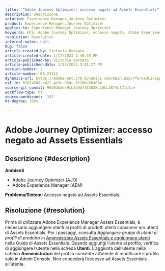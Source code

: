 ```yaml
---
title: '“Adobe Journey Optimizer: accesso negato ad Assets Essentials”'
description: Descrizione
solution: Experience Manager,Journey Optimizer
product: Experience Manager,Journey Optimizer
applies-to: Experience Manager,Journey Optimizer
keywords: KCS, Adobe Journey Optimizer, accesso negato, Adobe Experience Manager, AEM, AJO, Assets Essentials, risoluzione dei problemi
resolution: Resolution
internal-notes: null
bug: false
article-created-by: Victoria Barnato
article-created-date: 1/17/2023 3:40:49 PM
article-published-by: Victoria Barnato
article-published-date: 1/17/2023 3:41:27 PM
version-number: 2
article-number: KA-21212
dynamics-url: https://adobe-ent.crm.dynamics.com/main.aspx?forceUCI=1&pagetype=entityrecord&etn=knowledgearticle&id=cfeedd4e-7d96-ed11-aad1-6045bd006079
exl-id: 01874f09-c421-4e9c-969c-6f20da9b3834
source-git-commit: 96d0db3ea9cb1d4df153828cc5bc2874cf71c1ce
workflow-type: ht
source-wordcount: '152'
ht-degree: 100%

---
```


# Adobe Journey Optimizer: accesso negato ad Assets Essentials

## Descrizione {#description}

<b>Ambienti</b>
- Adobe Journey Optimizer (AJO)
- Adobe Experience Manager (AEM)



<b>Problema/Sintomi</b>
Accesso negato ad Assets Essentials.


## Risoluzione {#resolution}


Prima di utilizzare Adobe Experience Manager Assets Essentials, è necessario aggiungere utenti ai profili di prodotti utenti consumer e/o utenti di Assets Essentials. Per i passaggi, consulta *Aggiungere gruppi di utenti ai profili di prodotto* in [Amministrare Assets Essentials e aggiungere utenti](https://experienceleague.adobe.com/docs/experience-manager-assets-essentials/help/get-started-admins/deploy-administer.html?lang=it#add-users-to-product-profiles) nella Guida di Assets Essentials. Quando aggiungi l’utente al profilo, verifica di aggiungere l’utente nella scheda <b>Utenti</b>. L’aggiunta dell’utente nella scheda <b>Amministratori</b> del profilo consente all’utente di modificare il profilo solo in Admin Console. Non concederà l’accesso ad Assets Essentials all’utente.
